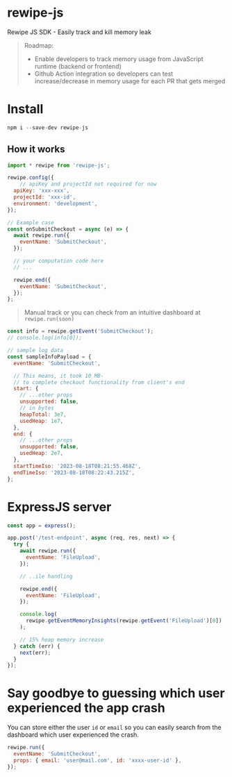 # rewipe-js

Rewipe JS SDK - Easily track and kill memory leak

> Roadmap:
>
> - Enable developers to track memory usage from JavaScript runtime (backend or frontend)
> - Github Action integration so developers can test increase/decrease in memory usage for each PR that gets merged

# Install

```js
npm i --save-dev rewipe-js
```

## How it works

```js
import * rewipe from 'rewipe-js';

rewipe.config({
    // apiKey and projectId not required for now
  apiKey: 'xxx-xxx',
  projectId: 'xxx-id',
  environment: 'development',
});

```

```js
// Example case
const onSubmitCheckout = async (e) => {
  await rewipe.run({
    eventName: 'SubmitCheckout',
  });

  // your computation code here
  // ...

  rewipe.end({
    eventName: 'SubmitCheckout',
  });
};
```

> Manual track or you can check from an intuitive dashboard at `rewipe.run(soon)`

```js
const info = rewipe.getEvent('SubmitCheckout');
// console.log(info[0]);

// sample log data
const sampleInfoPayload = {
  eventName: 'SubmitCheckout',

  // This means, it took 10 MB-
  // to complete checkout functionality from client's end
  start: {
    // ...other props
    unsupported: false,
    // in bytes
    heapTotal: 3e7,
    usedHeap: 1e7,
  },
  end: {
    // ...other props
    unsupported: false,
    usedHeap: 2e7,
  },
  startTimeIso: '2023-08-18T08:21:55.468Z',
  endTimeIso: '2023-08-18T08:22:43.215Z',
};
```

# ExpressJS server

```js
const app = express();

app.post('/test-endpoint', async (req, res, next) => {
  try {
    await rewipe.run({
      eventName: 'FileUpload',
    });

    // ..ile handling

    rewipe.end({
      eventName: 'FileUpload',
    });

    console.log(
      rewipe.getEventMemoryInsights(rewipe.getEvent('FileUpload')[0])
    );

    // 15% heap memory increase
  } catch (err) {
    next(err);
  }
});
```

# Say goodbye to guessing which user experienced the app crash

You can store either the user `id` or `email` so you can easily search from the dashboard which user experienced the crash.

```js
rewipe.run({
  eventName: 'SubmitCheckout',
  props: { email: 'user@mail.com', id: 'xxxx-user-id' },
});
```
